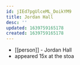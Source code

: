 ```yaml
---
id: jIEd7pgUlceML_DoikYM9
title: Jordan Hall
desc: ''
updated: 1639759165178
created: 1639759165178
---
```



- [[person]] - Jordan Hall
- appeared 15x at the stoa
